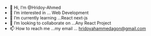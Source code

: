 - 👋 Hi, I’m @Hridoy-Ahmed
- 👀 I’m interested in ... Web Development
- 🌱 I’m currently learning ...React next-js
- 💞️ I’m looking to collaborate on ...Any React Project
- 📫 How to reach me ...my email ... hridoyahammedagon@gmail.com

<!---
Hridoy-Ahmed163/Hridoy-Ahmed163 is a ✨ special ✨ repository because its `README.md` (this file) appears on your GitHub profile.
You can click the Preview link to take a look at your changes.
--->
